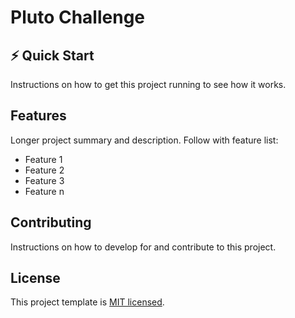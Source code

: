 # Pluto Challenge

## ⚡️ Quick Start

Instructions on how to get this project running to see how it works.

## Features

Longer project summary and description. Follow with feature list:

- Feature 1
- Feature 2
- Feature 3
- Feature n

## Contributing

Instructions on how to develop for and contribute to this project.

## License

This project template is [MIT licensed](./LICENSE).
